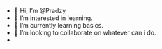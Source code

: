 - 👋 Hi, I’m @Pradzy
- 👀 I’m interested in learning.
- 🌱 I’m currently learning basics.
- 💞️ I’m looking to collaborate on whatever can i do.
-

<!---
Pradzy/Pradzy is a ✨ special ✨ repository because its `README.md` (this file) appears on your GitHub profile.
You can click the Preview link to take a look at your changes.
--->
